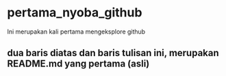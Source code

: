 # pertama_nyoba_github
Ini merupakan kali pertama mengeksplore github
## dua baris diatas dan baris tulisan ini, merupakan README.md yang pertama (asli)
